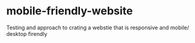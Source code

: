 # mobile-friendly-website
Testing and approach to crating a webstie that is responsive and mobile/ desktop firendly
